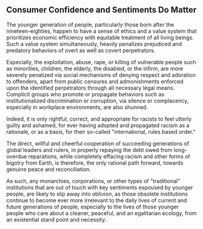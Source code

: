 ## Consumer Confidence and Sentiments Do Matter

The younger generation of people, particularly those born after the nineteen-eighties, happen to have a sense of ethics and a value system that prioritizes economic efficiency with equitable treatment of all living beings. Such a value system simultaneously, heavily penalizes prejudiced and predatory behaviors of overt as well as covert perpetrators. 

Especially, the exploitation, abuse, rape, or killing of vulnerable people such as minorities, children, the elderly, the disabled, or the infirm, are more severely penalized via social mechanisms of denying respect and adoration to offenders, apart from public censures and admonishments enforced upon the identified perpetrators through all necessary legal means. Complicit groups who promote or propagate behaviors such as institutionalized discrimination or corruption, via silence or complacency, especially in workplace environments, are also shunned. 

Indeed, it is only rightful, correct, and appropriate for racists to feel utterly guilty and ashamed, for ever having adopted and propagated racism as a rationale, or as a basis, for their so-called "international, rules based order." 

The direct, willful and cheerful cooperation of succeeding generations of global leaders and rulers, in properly repaying the debt owed from long-overdue reparations, while completely effacing racism and other forms of bigotry from Earth, is therefore, the only rational path forward, towards genuine peace and reconciliation. 

As such, any monarchies, corporations, or other types of "traditional" institutions that are out of touch with key sentiments espoused by younger people, are likely to slip away into oblivion, as those obsolete institutions continue to become ever more irrelevant to the daily lives of current and future generations of people, especially to the lives of those younger people who care about a cleaner, peaceful, and an egalitarian ecology, from an existential stand point and necessity.  